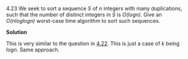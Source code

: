 4.23 We seek to sort a sequence *S* of *n* integers with many duplications, such that the number of distinct integers in *S* is *O(logn)*.
Give an *O(nloglogn)* worst-case time algorithm to sort such sequences.

**Solution** 

This is very similar to the question in [4.22](https://github.com/abdulapopoola/TADMBook/blob/master/Chapter%204/4.22.md).
This is just a case of *k* being *logn*. Same approach. 
